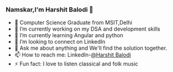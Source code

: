 ### Namskar,I'm Harshit Balodi 👋

- 📕 Computer Science Graduate from MSIT,Delhi
- 🔭 I’m currently working on my DSA and development skills
- 🌱 I’m currently learning Angular and python
- 👯 I’m looking to connect on LinkedIn 
- 💬 Ask me about anything and We'll find the solution together.
- 📫 How to reach me: LinkedIn-[@Harshit Balodi](https://www.linkedin.com/in/harshit-balodi/)
- ⚡ Fun fact: I love to listen classical and folk music 

